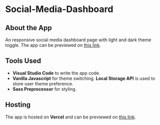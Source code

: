 # Social-Media-Dashboard

## About the App

An responsive social media dashboard page with light and dark theme toggle. The app can be previewed on [this link](https://social-media-dashboard-page.vercel.app/).

## Tools Used

- **Visual Studio Code** to write the app code. 
- **Vanilla Javascript** for theme switching. **Local Storage API** is used to store user theme preference.
- **Sass Preprocessor** for styling. 

## Hosting

The app is hosted on **Vercel** and can be previewed on [this link](https://social-media-dashboard-page.vercel.app/). 
